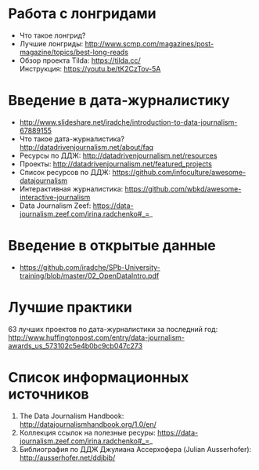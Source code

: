 # Работа с лонгридами   
* Что такое лонгрид?
* Лучшие лонгриды: http://www.scmp.com/magazines/post-magazine/topics/best-long-reads
* Обзор проекта Tilda: https://tilda.cc/    
Инструкция: https://youtu.be/tK2CzTov-5A
   

# Введение в дата-журналистику    
* http://www.slideshare.net/iradche/introduction-to-data-journalism-67889155
* Что такое дата-журналистика? http://datadrivenjournalism.net/about/faq
* Ресурсы по ДДЖ: http://datadrivenjournalism.net/resources
* Проекты: http://datadrivenjournalism.net/featured_projects
* Список ресурсов по ДДЖ: https://github.com/infoculture/awesome-datajournalism
* Интерактивная журналистика: https://github.com/wbkd/awesome-interactive-journalism
* Data Journalism Zeef: https://data-journalism.zeef.com/irina.radchenko#_=_

# Введение в открытые данные    
* https://github.com/iradche/SPb-University-training/blob/master/02_OpenDataIntro.pdf

    
# Лучшие практики    
63 лучших проектов по дата-журналистики за последний год: http://www.huffingtonpost.com/entry/data-journalism-awards_us_573102c5e4b0bc9cb047c273    


# Список информационных источников

1. The Data Journalism Handbook: http://datajournalismhandbook.org/1.0/en/    
2. Коллекция ссылок на полезные ресуры: https://data-journalism.zeef.com/irina.radchenko#_=_
3. Библиография по ДДЖ Джулиана Ассерхофера (Julian Ausserhofer): http://ausserhofer.net/ddjbib/
